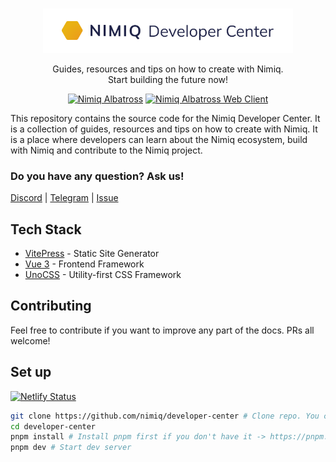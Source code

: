 <br />
<p align="center">
  <a href="https://github.com/nimiq/nimiq-developer-center">
    <img src="public/nimiq-dev-center-banner.png" alt="Nimiq Developer Center Logo" width="400" />
  </a>

<p align="center">
Guides, resources and tips on how to create with Nimiq.<br >Start building the future now!
<p>

<p align="center">
  <a href="https://nimiq.github.io/developer-center/learn/" target="__blank"><img src="https://img.shields.io/badge/Learn%20about-Albatross%20Protocol-blue?style=flat&colorA=1F2348&colorB=ffffff" alt="Nimiq Albatross"></a>
  <a href="https://github.io/developer-center/build/web-client/" target="__blank"><img src="https://img.shields.io/badge/Build%20with-the%20Web%20Client-blue?style=flat&colorA=1F2348&colorB=ffffff" alt="Nimiq Albatross Web Client"></a>
</p>

This repository contains the source code for the Nimiq Developer Center. It is a collection of guides, resources and tips on how to create with Nimiq. It is a place where developers can learn about the Nimiq ecosystem, build with Nimiq and contribute to the Nimiq project.

### Do you have any question? Ask us!

[Discord](https://discord.gg/cMHemg8) | [Telegram](https://t.me/joinchat/AAAAAEJW-ozFwo7Er9jpHw) | [Issue](/issues/new)

## Tech Stack

- [VitePress](https://vitepress.vuejs.org/) - Static Site Generator
- [Vue 3](https://v3.vuejs.org/) - Frontend Framework
- [UnoCSS](https://unocss.com/) - Utility-first CSS Framework

## Contributing

Feel free to contribute if you want to improve any part of the docs. PRs all welcome!

## Set up

[![Netlify Status](https://api.netlify.com/api/v1/badges/fb410bb8-181e-4aa9-8343-9d636c728c2c/deploy-status)](https://app.netlify.com/sites/developer-center/deploys)

```bash
git clone https://github.com/nimiq/developer-center # Clone repo. You can also fork it and clone from your fork
cd developer-center
pnpm install # Install pnpm first if you don't have it -> https://pnpm.io/installation
pnpm dev # Start dev server
```
